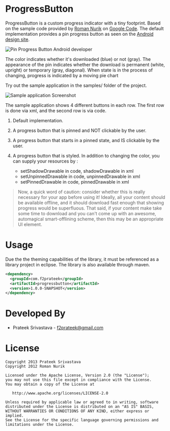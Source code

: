 ProgressButton
==============

ProgressButton is a custom progress indicator with a tiny footprint. Based on the sample code provided by [Roman Nurik][4] on [Google Code][3].
The default implementation provides a pin progress button as seen on the [Android design site][1].

![Pin Progress Button Android developer][2]

The color indicates whether it's downloaded (blue) or not (gray). The appearance of the pin indicates whether the download is permanent (white, upright) or temporary (gray, diagonal). When state is in the process of changing, progress is indicated by a moving pie chart

Try out the sample application in the samples/ folder of the project.

![Sample application Screenshot][5]

The sample application shows 4 different buttons in each row. The first row is done via xml, and the second row is via code.

1. Default implementation.
2. A progress button that is pinned and NOT clickable by the user.
3. A progress button that starts in a pinned state, and IS clickable by the user.
4. A progress button that is styled. In addition to changing the color, you can supply your resources by :

	* setShadowDrawable in code, shadowDrawable in xml
	* setUnpinnedDrawable in code, unpinnedDrawable in xml
	* setPinnedDrawable in code, pinnedDrawable in xml

> Now, a quick word of caution: consider whether this is really necessary for your app before using it! Ideally, all your content should be available offline, and it should download fast enough that showing progress would be superfluous. That said, if your content make take some time to download and you can't come up with an awesome, automagical smart-offlining scheme, then this may be an appropriate UI element.

Usage
=====

Due the the theming capabilities of the library, it must be referenced as a library project in eclipse. 
The library is also available through maven.

```xml
<dependency>
  <groupId>com.f2prateek</groupId>
  <artifactId>progressbutton</artifactId>
  <version>1.0.0-SNAPSHOT</version>
</dependency>
```

Developed By
============

* Prateek Srivastava - <f2prateek@gmail.com>


License
=======

    Copyright 2013 Prateek Srivastava
    Copyright 2012 Roman Nurik

    Licensed under the Apache License, Version 2.0 (the "License");
    you may not use this file except in compliance with the License.
    You may obtain a copy of the License at

       http://www.apache.org/licenses/LICENSE-2.0

    Unless required by applicable law or agreed to in writing, software
    distributed under the License is distributed on an "AS IS" BASIS,
    WITHOUT WARRANTIES OR CONDITIONS OF ANY KIND, either express or implied.
    See the License for the specific language governing permissions and
    limitations under the License.


[1]: https://developer.android.com/design/building-blocks/progress.html#custom-indicators
[2]: https://developer.android.com/design/media/progress_activity_custom.png
[3]: https://code.google.com/p/romannurik-code/source/browse/misc/pinprogress
[4]: https://plus.google.com/+RomanNurik/posts/TbCkqQN4AEk
[5]: https://raw.github.com/f2prateek/progressbutton/master/assets/sample-app-screenshot.png
